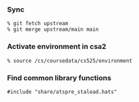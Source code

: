 ### Sync

```
% git fetch upstream
% git merge upstream/main main
```

### Activate environment in csa2

```
% source /cs/coursedata/cs525/environment
```

### Find common library functions

```
#include "share/atspre_staload.hats"
```
